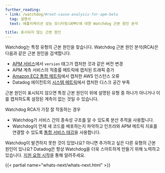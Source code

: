 ```yaml
---
further_reading:
- link: /watchdog/#root-cause-analysis-for-apm-beta
  tag: 설명서
  text: 애플리케이션 성능 모니터링(APM)에 대한 Watchdog 근본 원인 분석

title: 표시되지 않는 근본 원인
---
```


Watchdog는 특정 유형의 근본 원인을 찾습니다. Watchdog 근본 원인 분석(RCA)은 다음과 같은 근본 원인을 검색합니다.

- [APM 서비스][1]에서 `version` 태그가 캡처한 것과 같은 버전 변경
- APM 계측 서비스의 적중률 메트릭에 캡처된 트래픽 증가
- [Amazon EC2 통합 메트릭][2]에서 캡처한 AWS 인스턴스 오류
- Datadog 에이전트의 [시스템 메트릭][3]에서 캡처한 디스크 공간 부족

근본 원인이 표시되지 않으면 특정 근본 원인이 위에 설명된 유형 중 하나가 아니거나 이를 캡처하도록 설정된 계측이 없는 것일 수 있습니다.

Watchdog RCA가 가장 잘 작동하는 경우

- Watchdog가 서비스 간의 종속성 구조를 알 수 있도록 분산 추적을 사용합니다.
- Watchdog이 언제 새 코드를 배포하는지 파악하고 인프라와 APM 메트릭 지표를 연결할 수 있도록 [통합 서비스 태깅][4]을 사용합니다.

Watchdog이 발견하지 못한 것이 있었나요? 아니면 추가하고 싶은 다른 유형의 근본 원인이 있나요? Datadog은 항상 Watchdog을 더욱 스마트하게 만들기 위해 노력하고 있습니다. [지원 요청 시작][5]을 통해 알려주세요.

{{< partial name="whats-next/whats-next.html" >}}

[1]: https://app.datadoghq.com/services
[2]: https://docs.datadoghq.com/ko/integrations/amazon_ec2/#metrics
[3]: https://docs.datadoghq.com/ko/integrations/system/#metrics
[4]: https://docs.datadoghq.com/ko/getting_started/tagging/unified_service_tagging/?tab=kubernetes#overview
[5]: https://help.datadoghq.com/hc/en-us/requests/new

